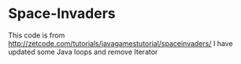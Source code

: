 # Space-Invaders
This code is from http://zetcode.com/tutorials/javagamestutorial/spaceinvaders/
 I have updated some Java loops and remove Iterator
